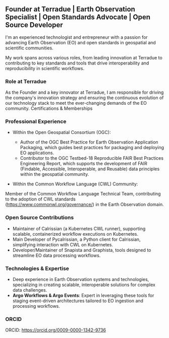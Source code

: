 ## Founder at Terradue | Earth Observation Specialist | Open Standards Advocate | Open Source Developer

I'm an experienced technologist and entrepreneur with a passion for advancing Earth Observation (EO) and open standards in geospatial and scientific communities. 

My work spans across various roles, from leading innovation at Terradue to contributing to key standards and tools that drive interoperability and reproducibility in scientific workflows.

### Role at Terradue

As the Founder and a key innovator at Terradue, I am responsible for driving the company's innovation strategy and ensuring the continuous evolution of our technology stack to meet the ever-changing demands of the EO community.
Certifications & Memberships

### Professional Experience

* Within the Open Geospatial Consortium (OGC):

  * Author of the OGC Best Practice for Earth Observation Application Packaging, which guides best practices for packaging and deploying EO applications.
  * Contributor to the OGC Testbed-18 Reproducible FAIR Best Practices Engineering Report, which supports the development of FAIR (Findable, Accessible, Interoperable, and Reusable) data principles within the geospatial community.

* Within the Common Workflow Language (CWL) Community:

Member of the Common Workflow Language Technical Team, contributing to the adoption of CWL standards (https://www.commonwl.org/governance/) in the Earth Observation domain.

### Open Source Contributions

* Maintainer of Calrissian (a Kubernetes CWL runner), supporting scalable, containerized workflow executions on Kubernetes.
* Main Developer of Pycalrissian, a Python client for Calrissian, simplifying interaction with CWL on Kubernetes.
* Developer/Maintainer of Snapista and Graphista, tools designed to streamline EO data processing workflows.

### Technologies & Expertise

* Deep experience in Earth Observation systems and technologies, specializing in creating scalable, interoperable solutions for complex data challenges.
* **Argo Workflows & Argo Events**: Expert in leveraging these tools for staging event-driven architectures tailored to EO ingestion and processing workflows.

### ORCID

ORCID: https://orcid.org/0009-0000-1342-9736
